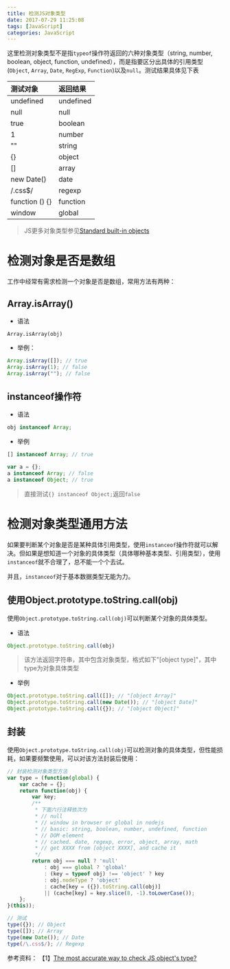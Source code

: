 ```yaml
---
title: 检测JS对象类型
date: 2017-07-29 11:25:08
tags: [JavaScript]
categories: JavaScript
---
```


这里检测对象类型不是指`typeof`操作符返回的六种对象类型（string, number, boolean, object, function, undefined），而是指要区分出具体的引用类型(`Object`, `Array`, `Date`, `RegExp`, `Function`)以及`null`。测试结果具体见下表

| 测试对象           | 返回结果      |
|:---------------|:----------|
| undefined      | undefined |
| null           | null      |
| true           | boolean   |
| 1              | number    |
| ""             | string    |
| {}             | object    |
| []             | array     |
| new Date()     | date      |
| /\.css$/       | regexp    |
| function () {} | function  |
| window         | global    |

> JS更多对象类型参见[Standard built-in objects](https://developer.mozilla.org/en-US/docs/Web/JavaScript/Reference/Global_Objects)

# 检测对象是否是数组

工作中经常有需求检测一个对象是否是数组，常用方法有两种：

## Array.isArray()

- 语法

```
Array.isArray(obj)
```

- 举例：

```js
Array.isArray([]); // true
Array.isArray(1); // false
Array.isArray(""); // false
```

## instanceof操作符

- 语法

```js
obj instanceof Array; 
```

- 举例

```js
[] instanceof Array; // true

var a = {};
a instanceof Array; // false
a instanceof Object; // true
```

> 直接测试`{} instanceof Object;`返回`false`

# 检测对象类型通用方法

如果要判断某个对象是否是某种具体引用类型，使用`instanceof`操作符就可以解决。但如果是想知道一个对象的具体类型（具体哪种基本类型、引用类型），使用`instanceof`就不合理了，总不能一个个去试。

并且，`instanceof`对于基本数据类型无能为力。

## 使用Object.prototype.toString.call(obj)

使用`Object.prototype.toString.call(obj)`可以判断某个对象的具体类型。


- 语法

```js
Object.prototype.toString.call(obj)
```

> 该方法返回字符串，其中包含对象类型，格式如下"[object type]"，其中type为对象具体类型

- 举例

```js
Object.prototype.toString.call([]); // "[object Array]" 
Object.prototype.toString.call(new Date()); // "[object Date]" 
Object.prototype.toString.call({}); // "[object Object]" 
```

## 封装

使用`Object.prototype.toString.call(obj)`可以检测对象的具体类型，但性能损耗，如果要频繁使用，可以对该方法封装后使用：

```js
// 封装检测对象类型方法
var type = (function(global) {
    var cache = {};
    return function(obj) {
        var key;
        /**
         * 下面六行注释依次为
         * // null
         * // window in browser or global in nodejs
         * // basic: string, boolean, number, undefined, function
         * // DOM element
         * // cached. date, regexp, error, object, array, math
         * // get XXXX from [object XXXX], and cache it
         */
        return obj === null ? 'null'
            : obj === global ? 'global'
            : (key = typeof obj) !== 'object' ? key
            : obj.nodeType ? 'object'
            : cache[key = ({}).toString.call(obj)]
            || (cache[key] = key.slice(8, -1).toLowerCase());
    };
}(this));
```

```js
// 测试
type({}); // Object
type([]); // Array
type(new Date()); // Date
type(/\.css$/); // Regexp
```

参考资料：
【1】[The most accurate way to check JS object's type?](https://stackoverflow.com/questions/7893776/the-most-accurate-way-to-check-js-objects-type)